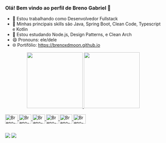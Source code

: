 ### Olá! Bem vindo ao perfil de Breno Gabriel 👋

- 🔭 Estou trabalhando como Desenvolvedor Fullstack
- 🧠 Minhas principais skills são Java, Spring Boot, Clean Code, Typescript e Kotlin
- 🌱 Estou estudando Node.js, Design Patterns, e Clean Arch
- 😄 Pronouns: ele/dele
- 🌐 Portifólio: https://brenoxdmoon.github.io


<div align="center">
  <a href="https://github.com/BrenoXDMoon">
  <img height="180em" src="https://github-readme-stats.vercel.app/api?username=BrenoXDMoon&show_icons=true&theme=dark&include_all_commits=true&count_private=true"/>
  <img height="180em" src="https://github-readme-stats.vercel.app/api/top-langs/?username=BrenoXDMoon&layout=compact&langs_count=7&theme=dark"/>
</div>

  <div style="display: inline_block"><br>
    <img align="center" alt="Breno-Spring" height="30" width="40" src="https://cdn.jsdelivr.net/gh/devicons/devicon/icons/spring/spring-original.svg" />
    <img align="center" alt="Breno-Java" height="30" width="40" src="https://cdn.jsdelivr.net/gh/devicons/devicon/icons/java/java-original.svg" />
    <img align="center" alt="Breno-TS" height="30" width="40" src="https://cdn.jsdelivr.net/gh/devicons/devicon@latest/icons/typescript/typescript-original.svg" />
    <img align="center" alt="Breno-TS" height="30" width="40" src="https://cdn.jsdelivr.net/gh/devicons/devicon@latest/icons/nodejs/nodejs-line-wordmark.svg" />
    <img align="center" alt="Breno-Docker" height="30" width="40" src="https://cdn.jsdelivr.net/gh/devicons/devicon/icons/docker/docker-original.svg" />
    <img align="center" alt="Breno-TS" height="30" width="40" src="https://cdn.jsdelivr.net/gh/devicons/devicon@latest/icons/hibernate/hibernate-original-wordmark.svg" />
  </div>
  
  ##
  
  
  <div> 
  
  <a href = "mailto:brenogabriel19@gmail.com"><img src="https://img.shields.io/badge/Gmail-D14836?style=for-the-badge&logo=gmail&logoColor=white" target="_blank"></a>
  <a href="https://www.linkedin.com/in/breno-gabriel-rodrigues-da-silva-2820b6161/" target="_blank"><img src="https://img.shields.io/badge/-LinkedIn-%230077B5?style=for-the-badge&logo=linkedin&logoColor=white" target="_blank"></a> 
</div>
